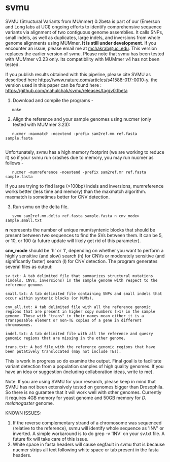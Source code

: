 # svmu

SVMU (Structural Variants from MUmmer) 0.2beta is part of our (Emerson and Long labs at UCI) ongoing efforts to identify comprehensive sequence variants via alignment of two  contiguous genome assemblies. It calls SNPs, small indels, as well as duplicates, large indels, and inversions from whole genome alignments using MUMmer. 
<b>It is still under development</b>. If you encounter an issue, please email me at mchakrab@uci.edu. This version replaces the earlier version of svmu. Please note that svmu has been tested with MUMmer v3.23 only. Its compatibility with MUMmer v4 has not been tested.

If you publish results obtained with this pipeline, please cite SVMU as described here https://www.nature.com/articles/s41588-017-0010-y. the version used in this paper can be found here : https://github.com/mahulchak/svmu/releases/tag/v0.1beta

1. Download and compile the programs -

 ```
	make

 ```

2. Align the reference and your sample genomes using nucmer (only tested with MUMmer 3.23): 

 ```
	nucmer -maxmatch -noextend -prefix sam2ref.mm ref.fasta sample.fasta
	
 ```
Unfortunately, svmu has a high memory footprint (we are working to reduce it) so if your svmu run crashes due to memory, you may run nucmer as follows -
 ```
	nucmer -mumreference -noextend -prefix sam2ref.mr ref.fasta sample.fasta

 ```

If you are trying to find large (>100bp) indels and inversions, mumreference works better (less time and memory) than the maxmatch algorithm. maxmatch is sometimes better for CNV detection. 

3. Run svmu on the delta file.

 ```
	svmu sam2ref.mm.delta ref.fasta sample.fasta n cnv_mode> sample.small.txt

 ```
 <b>n</b> represents the number of unique mum/syntenic blocks that should be present between two sequences to find the SVs between them. It can be 5, or 10, or 100 (a future update will likely get rid of this parameter). 
  
 <b>cnv_mode</b> should be 'h' or 'l', depending on whether you want to perform a highly sensitive (and slow) search (h) for CNVs or moderately sensitive (and significantly faster) search (l) for CNV detection. The program generates several files as output: 

	sv.txt: A tab delimited file that summarizes structural mutations (indels, CNVs, inversions) in the sample genome with respect to the reference genome.  

	small.txt: A tab delimited file containing SNPs and small indels that occur within syntenic blocks (or MUMs).

	cnv_all.txt: A tab delimited file with all the reference genomic regions that are present in higher copy numbers (>1) in the sample genome. Those with "trans" in their names mean either it is a transposable element or non-TE copies of a gene in different chromosomes.

	indel.txt: A tab delimited file with all the reference and quesry genomic regions that are missing in the other genome. 
	
	trans.txt: A bed file with the reference genomic regions that have been putatively translocated (may not include TEs). 

This is work in progress so do examine the output. Final goal is to facilitate variant detection from a population samples of high quality genomes. If you have an idea or suggestion (including collaboration ideas, write to me).


Note:
If you are using SVMU for your research, please keep in mind that SVMU has not been extensively tested on genomes bigger than Drosophila. So there is no gurantee that it will work well with other genomes. Currently it requires 4GB memory for yeast genome and 50GB memory for <i>D. melanogaster</i> genome.

KNOWN ISSUES:
1. If the reverse complementary strand of a chromosome was sequenced (relative to the reference), svmu will identify whole sequence as 'INV' or inverted. A simple workaround is to do grep -v 'INV' on your sv.txt file. A future fix will take care of this issue.
2. White space in fasta headers will cause segfault in svmu that is because nucmer strips all text following white space or tab present in the fasta headers.

